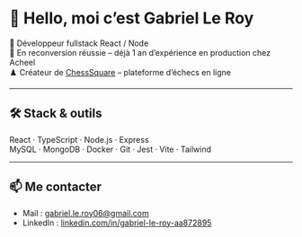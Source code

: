 # 👋 Hello, moi c’est Gabriel Le Roy

🎯 Développeur fullstack React / Node  
🧠 En reconversion réussie – déjà 1 an d’expérience en production chez Acheel  
♟️ Créateur de [ChessSquare](https://chess-square.netlify.app) – plateforme d’échecs en ligne

---

## 🛠️ Stack & outils

React · TypeScript · Node.js · Express  
MySQL · MongoDB · Docker · Git · Jest · Vite · Tailwind

---

## 📫 Me contacter

- Mail : [gabriel.le.roy06@gmail.com](mailto:gabriel.le.roy06@gmail.com)  
- LinkedIn : [linkedin.com/in/gabriel-le-roy-aa872895](https://www.linkedin.com/in/gabriel-le-roy-aa872895)

<!--
**GabrielLRdP/GabrielLRdP** is a ✨ _special_ ✨ repository because its `README.md` (this file) appears on your GitHub profile.

Here are some ideas to get you started:

- 🔭 I’m currently working on ...
- 🌱 I’m currently learning ...
- 👯 I’m looking to collaborate on ...
- 🤔 I’m looking for help with ...
- 💬 Ask me about ...
- 📫 How to reach me: ...
- 😄 Pronouns: ...
- ⚡ Fun fact: ...
-->
